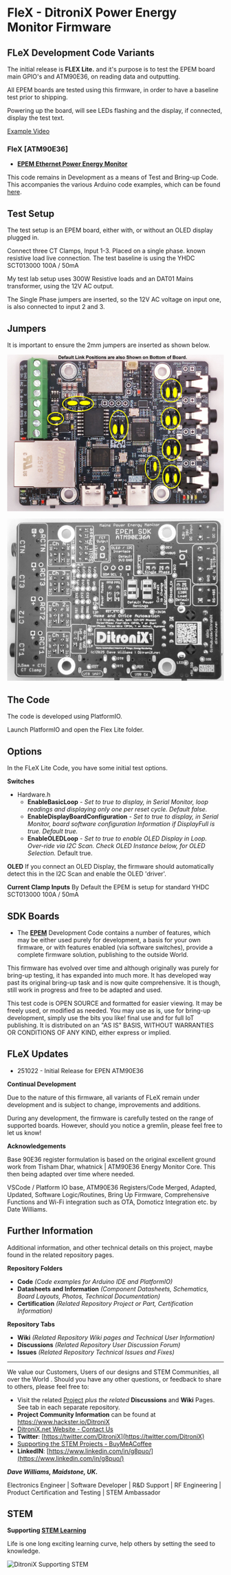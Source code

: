 
# FleX - DitroniX Power Energy Monitor Firmware

## FLeX Development Code Variants

The initial release is **FLEX Lite.** and it's purpose is to test the EPEM board main GPIO's and ATM90E36, on reading data and outputting.

All EPEM boards are tested using this firmware, in order to have a baseline test prior to shipping.   

Powering up the board, will see LEDs flashing and the display, if connected, display the test text.

[Example Video]([url](https://www.youtube.com/shorts/nOvNBkNqQBc))

### FleX [ATM90E36]

 - **[EPEM Ethernet Power Energy Monitor](https://github.com/DitroniX/EPEM-Ethernet-Power-Energy-Monitor)** 

This code remains in Development as a means of Test and Bring-up Code.   This accompanies the various Arduino code examples, which can be found [here](https://github.com/DitroniX/EPEM-Ethernet-Power-Energy-Monitor/tree/main/Code/ArduinoIDE).

## **Test Setup**

The test setup is an EPEM board, either with, or without an OLED display plugged in.

Connect three CT Clamps, Input 1-3.  Placed on a single phase. known resistive load live connection.  The test baseline is using the YHDC SCT013000 100A / 50mA

My test lab setup uses 300W Resistive loads and an DAT01 Mains transformer, using the 12V AC output.

The Single Phase jumpers are inserted, so the 12V AC voltage on input one, is also connected to input 2 and 3.

## **Jumpers**

It is important to ensure the 2mm jumpers are inserted as shown below.

![EPEM E36 Jumpers](https://github.com/DitroniX/EPEM-Ethernet-Power-Energy-Monitor/blob/main/Datasheets%20and%20Information/EPEM%20E36%20Jumpers.jpg)

![EPEM Board Bottom](https://github.com/DitroniX/EPEM-Ethernet-Power-Energy-Monitor/blob/main/Datasheets%20and%20Information/EPEM%20E36%20Bottom.jpg)


## **The Code**

The code is developed using PlatformIO.  

Launch PlatformIO and open the Flex Lite folder.


## **Options**

In the FLeX Lite Code, you have some initial test options.

**Switches**

 - Hardware.h
	 - **EnableBasicLoop**
	 *- Set to true to display, in Serial Monitor, loop readings and displaying only one per reset cycle. Default false.*
	 - **EnableDisplayBoardConfiguration**
	 *- Set to true to display, in Serial Monitor, board software configuration Information if DisplayFull is true. Default true.*
	 - **EnableOLEDLoop**
	 *- Set to true to enable OLED Display in Loop. Over-ride via I2C Scan. Check OLED Instance below, for OLED Selection.* Default true.

**OLED**
If you connect an OLED Display, the firmware should automatically detect this in the I2C Scan and enable the OLED 'driver'.

**Current Clamp Inputs**
By Default the EPEM is setup for standard YHDC SCT013000 100A / 50mA


## SDK Boards

 - The **[EPEM](https://github.com/DitroniX/EPEM-Ethernet-Power-Energy-Monitor)** Development Code contains a number of features, which may be either used purely for development, a basis for your own firmware, or with features enabled (via software switches), provide a complete firmware solution, publishing to the outside World.

This firmware has evolved over time and although originally was purely for bring-up testing, it has expanded into much more. It has developed way past its original bring-up task and is now quite comprehensive.  It is though, still work in progress and free to be adapted and used.

This test code is OPEN SOURCE and formatted for easier viewing. It may be freely used, or modified as needed. You may use as is, use for bring-up development, simply use the bits you like! final use and for full IoT publishing. It is distributed on an "AS IS" BASIS, WITHOUT WARRANTIES OR CONDITIONS OF ANY KIND, either express or implied.

## **FLeX Updates**
  - 251022 - Initial Release for EPEN ATM90E36

**Continual Development**

Due to the nature of this firmware, all variants of FLeX remain under development and is subject to change, improvements and additions.

During any development, the firmware is carefully tested on the range of supported boards. However, should you notice a gremlin, please feel free to let us know!

**Acknowledgements**

Base 90E36 register formulation is based on the original excellent ground work from Tisham Dhar, whatnick \| ATM90E36 Energy Monitor Core. This then being adapted over time where needed.

VSCode / Platform IO base, ATM90E36 Registers/Code Merged, Adapted, Updated, Software Logic/Routines, Bring Up Firmware, Comprehensive Functions and Wi-Fi integration such as OTA, Domoticz Integration etc. by Date Williams.

## **Further Information**

Additional information, and other technical details on this project, maybe found in the related repository pages.

**Repository Folders**

 - **Code** *(Code examples for Arduino  IDE and PlatformIO)*
 -  **Datasheets and Information** *(Component Datasheets, Schematics, Board Layouts, Photos, Technical Documentation)*
 - **Certification** *(Related Repository Project or Part, Certification Information)*

**Repository Tabs**

 - **Wiki** *(Related Repository Wiki pages and Technical User Information)*
 - **Discussions** *(Related Repository User Discussion Forum)*
 - **Issues** *(Related Repository Technical Issues and Fixes)*

***

We value our Customers, Users of our designs and STEM Communities, all over the World . Should you have any other questions, or feedback to share to others, please feel free to:

* Visit the related [Project](https://github.com/DitroniX?tab=repositories) *plus the related* **Discussions** and **Wiki** Pages.  See tab in each separate repository.
* **Project Community Information** can be found at https://www.hackster.io/DitroniX
* [DitroniX.net Website - Contact Us](https://ditronix.net/contact/)
* **Twitter**: [https://twitter.com/DitroniX](https://twitter.com/DitroniX)
* [Supporting the STEM Projects - BuyMeACoffee](https://www.buymeacoffee.com/DitroniX)
*  **LinkedIN**: [https://www.linkedin.com/in/g8puo/](https://www.linkedin.com/in/g8puo/)

***Dave Williams, Maidstone, UK.***

Electronics Engineer | Software Developer | R&D Support | RF Engineering | Product Certification and Testing | STEM Ambassador

## STEM

**Supporting [STEM Learning](https://www.stem.org.uk/)**

Life is one long exciting learning curve, help others by setting the seed to knowledge.

![DitroniX Supporting STEM](https://hackster.imgix.net/uploads/attachments/1606838/stem_ambassador_-_100_volunteer_badge_edxfxlrfbc1_bjdqharfoe1_xbqi2KUcri.png?auto=compress%2Cformat&w=540&fit=max)



